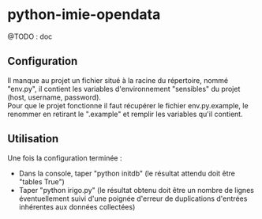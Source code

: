 # python-imie-opendata
@TODO : doc

## Configuration
Il manque au projet un fichier situé à la racine du répertoire, nommé "env.py", il contient les variables d'environnement "sensibles" du projet (host, username, password).  
Pour que le projet fonctionne il faut récupérer le fichier env.py.example, le renommer en retirant le ".example" et remplir les variables qu'il contient.

## Utilisation
Une fois la configuration terminée :  
- Dans la console, taper "python initdb" (le résultat attendu doit être "tables True")  
- Taper "python irigo.py" (le résultat obtenu doit être un nombre de lignes éventuellement suivi d'une poignée d'erreur de duplications d'entrées inhérentes aux données collectées)